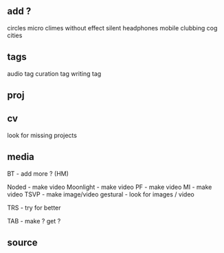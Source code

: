 
## add ?

<!-- decanter -->
circles
micro climes
without effect
silent headphones
mobile clubbing
cog cities

## tags

audio tag
curation tag
writing tag

## proj

<!-- 2Story - add store links -->
<!-- G8 - add store links -->
<!-- bomb - add supporters / res -->

## cv

look for missing projects

## media

BT - add more ? (HM)
<!-- ViewBook - make video -->
Noded - make video
Moonlight - make video
PF - make video
MI - make video
TSVP - make image/video
gestural - look for images / video
<!-- HS - generate images / ask -->
<!-- 21 - try for better -->
TRS - try for better
<!-- ROCK - embed -->
TAB - make ? get ?
<!-- DEC - assemble -->

## source

<!-- add cinecitta -->
<!-- add cocities -->
<!-- add royalty free  -->
